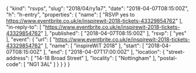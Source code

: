 {
  "kind": "rsvps",
  "slug": "2018/04/ry1a7",
  "date": "2018-04-07T08:15:00Z",
  "h": "h-entry",
  "properties": {
    "name": [
      "RSVP yes to https://www.eventbrite.co.uk/e/inspirewit-2018-tickets-43329854762"
    ],
    "in-reply-to": [
      "https://www.eventbrite.co.uk/e/inspirewit-2018-tickets-43329854762"
    ],
    "published": [
      "2018-04-07T08:15:00Z"
    ],
    "rsvp": [
      "yes"
    ],
    "event": {
      "url": [
        "https://www.eventbrite.co.uk/e/inspirewit-2018-tickets-43329854762"
      ],
      "name": [
        "inspireWiT 2018"
      ],
      "start": [
        "2018-04-07T08:15:00Z"
      ],
      "end": [
        "2018-04-07T17:00:00Z"
      ],
      "location": {
        "street-address": [
          "14-18 Broad Street"
        ],
        "locality": [
          "Nottingham"
        ],
        "postal-code": [
          "NG1 3AL"
        ]
      }
    }
  }
}
